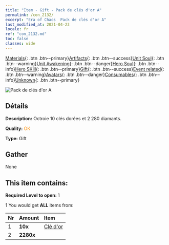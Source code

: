 ```yaml
---
title: "Item - Gift - Pack de clés d'or A"
permalink: /con_2132/
excerpt: "Era of Chaos  Pack de clés d'or A"
last_modified_at: 2021-04-23
locale: fr
ref: "con_2132.md"
toc: false
classes: wide
---
```

 [Materials](/ItemsFR/){: .btn .btn--primary}[Artifacts](/ItemsFR/Artifacts/){: .btn .btn--success}[Unit Soul](/ItemsFR/UnitSoul/){: .btn .btn--warning}[Unit Awakening](/ItemsFR/UnitAwakening/){: .btn .btn--danger}[Hero Soul](/ItemsFR/HeroSoul/){: .btn .btn--info}[Hero SKill](/ItemsFR/HeroSkill/){: .btn .btn--primary}[Gift](/ItemsFR/Gift/){: .btn .btn--success}[Event related](/ItemsFR/Events/){: .btn .btn--warning}[Avatars](/ItemsFR/Avatars/){: .btn .btn--danger}[Consumables](/ItemsFR/Consumables/){: .btn .btn--info}[Unknown](/ItemsFR/Unknown/){: .btn .btn--primary}

 ![Pack de clés d'or A](/images/t/i_907181.png)

## Détails
 **Description:** Octroie 10 clés dorées et 2 280 diamants.

 **Quality:** <span style="color: #FF8C00">OK</span>

 **Type:** Gift

## Gather

  None

## This item contains:

 **Required Level to open:** 1

 1 You would get **ALL** items  from:

  | Nr | Amount |     Item    |
  |:---|:-------|:------------|
  | 1 |  **10x** | [Clé d'or](/ItemsFR/con_783/) |  | 
  | 2 |  **2280x** | <i class="fas fa-gem"/> |  | 
